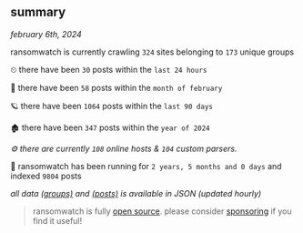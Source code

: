 
## summary
_february 6th, 2024_

ransomwatch is currently crawling `324` sites belonging to `173` unique groups

⏲ there have been `30` posts within the `last 24 hours`

🦈 there have been `58` posts within the `month of february`

🪐 there have been `1064` posts within the `last 90 days`

🏚 there have been `347` posts within the `year of 2024`

_⚙️ there are currently `108` online hosts & `104` custom parsers._

🦕 ransomwatch has been running for `2 years, 5 months and 0 days` and indexed `9804` posts

_all data  [(groups)](http://ransomwhat.telemetry.ltd/groups) and [(posts)](http://ransomwhat.telemetry.ltd/posts) is available in JSON (updated hourly)_

> ransomwatch is fully [open source](https://github.com/joshhighet/ransomwatch#ransomwatch--). please consider [sponsoring](https://github.com/sponsors/joshhighet) if you find it useful!
